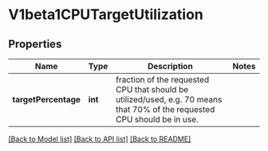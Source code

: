 # V1beta1CPUTargetUtilization

## Properties
Name | Type | Description | Notes
------------ | ------------- | ------------- | -------------
**targetPercentage** | **int** | fraction of the requested CPU that should be utilized/used, e.g. 70 means that 70% of the requested CPU should be in use. | 

[[Back to Model list]](../README.md#documentation-for-models) [[Back to API list]](../README.md#documentation-for-api-endpoints) [[Back to README]](../README.md)


